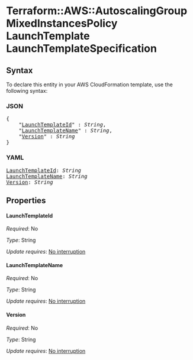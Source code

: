 # Terraform::AWS::AutoscalingGroup MixedInstancesPolicy LaunchTemplate LaunchTemplateSpecification

## Syntax

To declare this entity in your AWS CloudFormation template, use the following syntax:

### JSON

<pre>
{
    "<a href="#launchtemplateid" title="LaunchTemplateId">LaunchTemplateId</a>" : <i>String</i>,
    "<a href="#launchtemplatename" title="LaunchTemplateName">LaunchTemplateName</a>" : <i>String</i>,
    "<a href="#version" title="Version">Version</a>" : <i>String</i>
}
</pre>

### YAML

<pre>
<a href="#launchtemplateid" title="LaunchTemplateId">LaunchTemplateId</a>: <i>String</i>
<a href="#launchtemplatename" title="LaunchTemplateName">LaunchTemplateName</a>: <i>String</i>
<a href="#version" title="Version">Version</a>: <i>String</i>
</pre>

## Properties

#### LaunchTemplateId

_Required_: No

_Type_: String

_Update requires_: [No interruption](https://docs.aws.amazon.com/AWSCloudFormation/latest/UserGuide/using-cfn-updating-stacks-update-behaviors.html#update-no-interrupt)

#### LaunchTemplateName

_Required_: No

_Type_: String

_Update requires_: [No interruption](https://docs.aws.amazon.com/AWSCloudFormation/latest/UserGuide/using-cfn-updating-stacks-update-behaviors.html#update-no-interrupt)

#### Version

_Required_: No

_Type_: String

_Update requires_: [No interruption](https://docs.aws.amazon.com/AWSCloudFormation/latest/UserGuide/using-cfn-updating-stacks-update-behaviors.html#update-no-interrupt)


